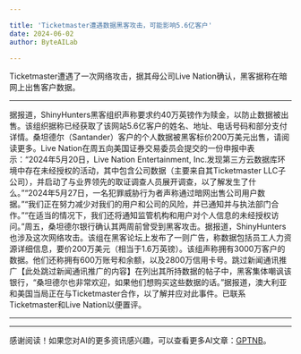 ```yaml
---

title: 'Ticketmaster遭遇数据黑客攻击，可能影响5.6亿客户'
date: 2024-06-02
author: ByteAILab

---
```


Ticketmaster遭遇了一次网络攻击，据其母公司Live Nation确认，黑客据称在暗网上出售客户数据。

---
据报道，ShinyHunters黑客组织声称要求约40万英镑作为赎金，以防止数据被出售。该组织据称已经获取了该网站5.6亿客户的姓名、地址、电话号码和部分支付详情。桑坦德尔（Santander）客户的个人数据被黑客标价200万美元出售，请阅读更多。Live Nation在周五向美国证券交易委员会提交的一份申报中表示：“2024年5月20日，Live Nation Entertainment, Inc.发现第三方云数据库环境中存在未经授权的活动，其中包含公司数据（主要来自其Ticketmaster LLC子公司），并启动了与业界领先的取证调查人员展开调查，以了解发生了什么。”“2024年5月27日，一名犯罪威胁行为者声称通过暗网出售公司用户数据。”“我们正在努力减少对我们的用户和公司的风险，并已通知并与执法部门合作。”“在适当的情况下，我们还将通知监管机构和用户对个人信息的未经授权访问。”周五，桑坦德尔银行确认其两周前曾受到黑客攻击。据报道，ShinyHunters也涉及这次网络攻击。该组在黑客论坛上发布了一则广告，称数据包括员工人力资源详细信息，要价200万美元（相当于1.6万英镑）。该组声称拥有3000万客户的数据。他们还称拥有600万账号和余额，以及2800万信用卡号。跳过新闻通讯推广【此处跳过新闻通讯推广的内容】在列出其所持数据的帖子中，黑客集体嘲讽该银行，“桑坦德尔也非常欢迎，如果他们想购买这些数据的话。”据报道，澳大利亚和美国当局正在与Ticketmaster合作，以了解并应对此事件。已联系Ticketmaster和Live Nation以便置评。

---
---
感谢阅读！如果您对AI的更多资讯感兴趣，可以查看更多AI文章：[GPTNB](https://gptnb.com)。